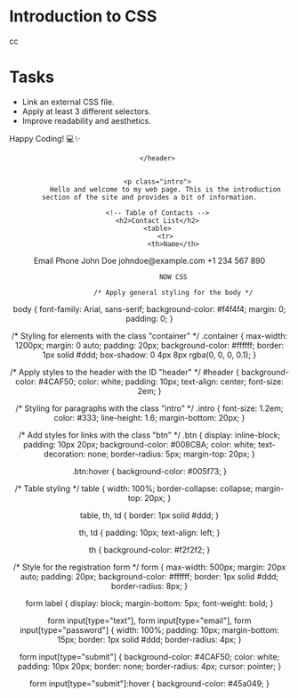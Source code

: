 # Introduction to CSS

cc

# Tasks
 - Link an external CSS file.
 - Apply at least 3 different selectors.
 - Improve readability and aesthetics.

Happy Coding! 💻✨

<!DOCTYPE html>
<html lang="en">
<head>
    <meta charset="UTF-8">
    <meta name="viewport" content="width=device-width, initial-scale=1.0">
    <meta http-equiv="X-UA-Compatible" content="ie=edge">
    <title>Styled Page</title>
    <link rel="stylesheet" href="style.css">
</head>
<body>
    <div class="container">
        <!-- Header Section -->
        <header id="header">

        </header>

        
        <p class="intro">
            Hello and welcome to my web page. This is the introduction section of the site and provides a bit of information.
</p>

        <!-- Table of Contacts -->
        <h2>Contact List</h2>
        <table>
            <tr>
                <th>Name</th>
<th>Email</th>
                <th>Phone</th>
            </tr>
            <tr>
<td>John Doe</td>
                <td>johndoe@example.com</td>
                <td>+1 234 567 890</td>
            </tr>
<tr>
                <td>

                NOW CSS

                /* Apply general styling for the body */
body {
    font-family: Arial, sans-serif;
    background-color: #f4f4f4;
    margin: 0;
    padding: 0;
}

/* Styling for elements with the class "container" */
.container {
    max-width: 1200px;
    margin: 0 auto;
    padding: 20px;
    background-color: #ffffff;
    border: 1px solid #ddd;
    box-shadow: 0 4px 8px rgba(0, 0, 0, 0.1);
}

/* Apply styles to the header with the ID "header" */
#header {
    background-color: #4CAF50;
    color: white;
    padding: 10px;
    text-align: center;
    font-size: 2em;
}

/* Styling for paragraphs with the class "intro" */
.intro {
    font-size: 1.2em;
    color: #333;
    line-height: 1.6;
    margin-bottom: 20px;
}

/* Add styles for links with the class "btn" */
.btn {
    display: inline-block;
    padding: 10px 20px;
    background-color: #008CBA;
    color: white;
    text-decoration: none;
    border-radius: 5px;
    margin-top: 20px;
}

.btn:hover {
    background-color: #005f73;
}

/* Table styling */
table {
    width: 100%;
    border-collapse: collapse;
    margin-top: 20px;
}

table, th, td {
    border: 1px solid #ddd;
}

th, td {
    padding: 10px;
    text-align: left;
}

th {
    background-color: #f2f2f2;
}

/* Style for the registration form */
form {
    max-width: 500px;
    margin: 20px auto;
    padding: 20px;
    background-color: #ffffff;
    border: 1px solid #ddd;
    border-radius: 8px;
}

form label {
    display: block;
    margin-bottom: 5px;
    font-weight: bold;
}

form input[type="text"],
form input[type="email"],
form input[type="password"] {
    width: 100%;
    padding: 10px;
    margin-bottom: 15px;
    border: 1px solid #ddd;
    border-radius: 4px;
}

form input[type="submit"] {
    background-color: #4CAF50;
    color: white;
    padding: 10px 20px;
    border: none;
    border-radius: 4px;
    cursor: pointer;
}

form input[type="submit"]:hover {
    background-color: #45a049;
}


